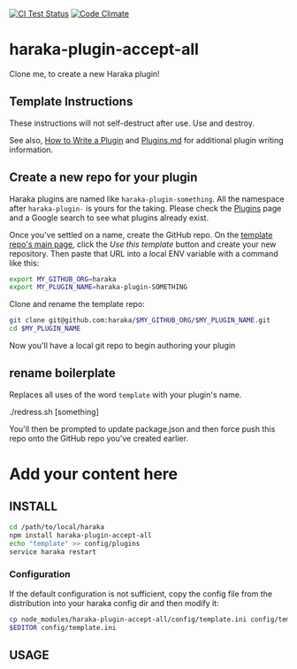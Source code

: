 [![CI Test Status][ci-img]][ci-url]
[![Code Climate][clim-img]][clim-url]

# haraka-plugin-accept-all

Clone me, to create a new Haraka plugin!

## Template Instructions

These instructions will not self-destruct after use. Use and destroy.

See also, [How to Write a Plugin](https://github.com/haraka/Haraka/wiki/Write-a-Plugin) and [Plugins.md](https://github.com/haraka/Haraka/blob/master/docs/Plugins.md) for additional plugin writing information.

## Create a new repo for your plugin

Haraka plugins are named like `haraka-plugin-something`. All the namespace after `haraka-plugin-` is yours for the taking. Please check the [Plugins](https://github.com/haraka/Haraka/blob/master/Plugins.md) page and a Google search to see what plugins already exist.

Once you've settled on a name, create the GitHub repo. On the [template repo's main page](https://github.com/haraka/haraka-plugin-accept-all), click the _Use this template_ button and create your new repository. Then paste that URL into a local ENV variable with a command like this:

```sh
export MY_GITHUB_ORG=haraka
export MY_PLUGIN_NAME=haraka-plugin-SOMETHING
```

Clone and rename the template repo:

```sh
git clone git@github.com:haraka/$MY_GITHUB_ORG/$MY_PLUGIN_NAME.git
cd $MY_PLUGIN_NAME
```

Now you'll have a local git repo to begin authoring your plugin

## rename boilerplate

Replaces all uses of the word `template` with your plugin's name.

./redress.sh [something]

You'll then be prompted to update package.json and then force push this repo onto the GitHub repo you've created earlier.

# Add your content here

## INSTALL

```sh
cd /path/to/local/haraka
npm install haraka-plugin-accept-all
echo "template" >> config/plugins
service haraka restart
```

### Configuration

If the default configuration is not sufficient, copy the config file from the distribution into your haraka config dir and then modify it:

```sh
cp node_modules/haraka-plugin-accept-all/config/template.ini config/template.ini
$EDITOR config/template.ini
```

## USAGE

<!-- leave these buried at the bottom of the document -->

[ci-img]: https://github.com/haraka/haraka-plugin-accept-all/actions/workflows/ci.yml/badge.svg
[ci-url]: https://github.com/haraka/haraka-plugin-accept-all/actions/workflows/ci.yml
[clim-img]: https://codeclimate.com/github/haraka/haraka-plugin-accept-all/badges/gpa.svg
[clim-url]: https://codeclimate.com/github/haraka/haraka-plugin-accept-all
